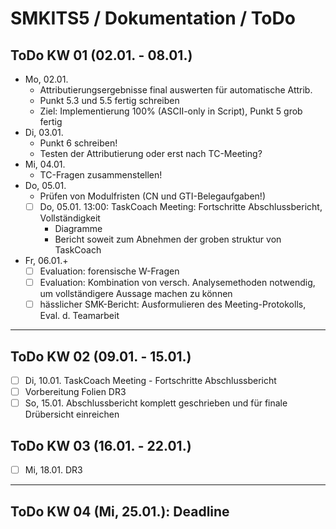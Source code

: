 # SMKITS5 / Dokumentation / ToDo
## ToDo KW 01 (02.01. - 08.01.)
- Mo, 02.01.
  - Attributierungsergebnisse final auswerten für automatische Attrib.
  - Punkt 5.3 und 5.5 fertig schreiben
  - Ziel: Implementierung 100% (ASCII-only in Script), Punkt 5 grob fertig
- Di, 03.01.
  - Punkt 6 schreiben!
  - Testen der Attributierung oder erst nach TC-Meeting?
- Mi, 04.01.
  - TC-Fragen zusammenstellen!
- Do, 05.01.
  - Prüfen von Modulfristen (CN und GTI-Belegaufgaben!)
  - [ ] Do, 05.01. 13:00: TaskCoach Meeting: Fortschritte Abschlussbericht, Vollständigkeit
    - Diagramme
    - Bericht soweit zum Abnehmen der groben struktur von TaskCoach
- Fr, 06.01.+
  - [ ] Evaluation: forensische W-Fragen
  - [ ] Evaluation: Kombination von versch. Analysemethoden notwendig, um vollständigere Aussage machen zu können
  - [ ] hässlicher SMK-Bericht: Ausformulieren des Meeting-Protokolls, Eval. d. Teamarbeit
---
## ToDo KW 02 (09.01. - 15.01.)
- [ ] Di, 10.01. TaskCoach Meeting - Fortschritte Abschlussbericht
- [ ] Vorbereitung Folien DR3
- [ ] So, 15.01. Abschlussbericht komplett geschrieben und für finale Drübersicht einreichen
## ToDo KW 03 (16.01. - 22.01.)
- [ ] Mi, 18.01. DR3
---
## ToDo KW 04 (Mi, 25.01.): Deadline
